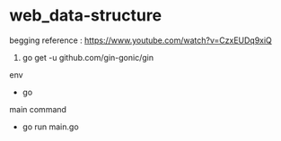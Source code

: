 # web_data-structure

begging reference : https://www.youtube.com/watch?v=CzxEUDq9xiQ
1. go get -u github.com/gin-gonic/gin

env
- go

main command
- go run main.go